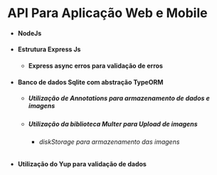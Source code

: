# API Para Aplicação Web e Mobile

- #### NodeJs

- #### Estrutura Express Js
    - #### Express async erros para validação de erros

- #### Banco de dados Sqlite com abstração TypeORM
    - ##### Utilização de Annotations para armazenamento de dados e imagens
    - ##### Utilização da biblioteca Multer para Upload de imagens
        - ###### diskStorage para armazenamento das imagens

- #### Utilização do Yup para validação de dados
